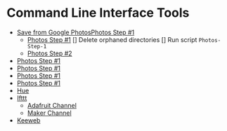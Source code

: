 Command Line Interface Tools
============================
  + [Save from Google PhotosPhotos Step #1](#castnow)
    - [Photos Step #1](#adafruit-channel)
      [] Delete orphaned directories
      [] Run script ```Photos-Step-1```
    - [Photos Step #2](#maker-channel)
  + [Photos Step #1](#dropbox-uploader)
  + [Photos Step #1](#drive)
  + [Photos Step #1](#flickr-uploader)
  + [Photos Step #1](#gmusicapi-scripts)
  + [Hue](#hue-cli)
  + [Ifttt](#ifttt)
    - [Adafruit Channel](#adafruit-channel)
    - [Maker Channel](#maker-channel)
  + [Keeweb](#keeweb)
